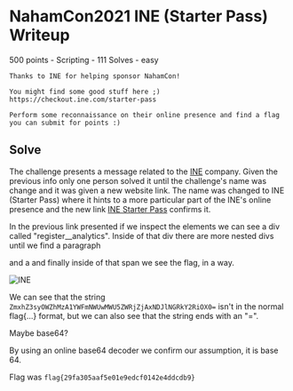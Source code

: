 # NahamCon2021 INE (Starter Pass) Writeup

500 points - Scripting - 111 Solves - easy

```
Thanks to INE for helping sponsor NahamCon!

You might find some good stuff here ;) https://checkout.ine.com/starter-pass

Perform some reconnaissance on their online presence and find a flag you can submit for points :) 
```


## Solve

The challenge presents a message related to the [INE](https://ine.com/) company. Given the previous info only one person solved it until the challenge's name was change and it was given a new website link. The name was changed to INE (Starter Pass) where it hints to a more particular part of the INE's online presence and the new link [INE Starter Pass](https://checkout.ine.com/starter-pass) confirms it.

In the previous link presented if we inspect the elements we can see a div called "register__analytics". Inside of that div there are more nested divs until we find a paragraph <p> and a <span> and finally inside of that span we see the flag, in a way. 

![INE](https://github.com/uac-ctf/nahamcon2021/blob/9134850405b281fa18177c67159d7f9f84db0baa/INE%20Starter%20Pass/ine.png)

We can see that the string ```ZmxhZ3syOWZhMzA1YWFmNWUwMWU5ZWRjZjAxNDJlNGRkY2RiOX0=``` isn't in the normal flag{...} format, but we can also see that the string ends with an "=". 

Maybe base64? 

By using an online base64 decoder we confirm our assumption, it is base 64.

Flag was ```flag{29fa305aaf5e01e9edcf0142e4ddcdb9}```

